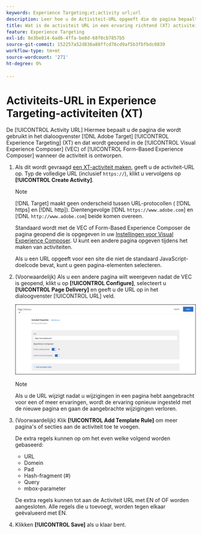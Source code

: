 ```yaml
---
keywords: Experience Targeting;xt;activity url;url
description: Leer hoe u de Activiteit-URL opgeeft die de pagina bepaalt die wordt gebruikt in de test en die wordt geopend wanneer de Experience Targeting-activiteit is ontworpen met Adobe Target.
title: Wat is de activiteit URL in een ervaring richtend (XT) activiteit?
feature: Experience Targeting
exl-id: 8e3be814-6ad6-4ffa-be8d-68f0cb7857b5
source-git-commit: 152257a52d836a88ffcd76cd9af5b3fbfbdc0839
workflow-type: tm+mt
source-wordcount: '271'
ht-degree: 0%

---
```


# Activiteits-URL in Experience Targeting-activiteiten (XT)

De [!UICONTROL Activity URL] Hiermee bepaalt u de pagina die wordt gebruikt in het dialoogvenster [!DNL Adobe Target] [!UICONTROL Experience Targeting] (XT) en dat wordt geopend in de [!UICONTROL Visual Experience Composer] (VEC) of [!UICONTROL Form-Based Experience Composer] wanneer de activiteit is ontworpen.

1. Als dit wordt gevraagd [een XT-activiteit maken](/help/main/c-activities/t-experience-target/t-xt-create/xt-create.md), geeft u de activiteit-URL op. Typ de volledige URL (inclusief `https://`), klikt u vervolgens op **[!UICONTROL Create Activity]**.

   >[!NOTE]
   >
   >[!DNL Target] maakt geen onderscheid tussen URL-protocollen ( [!DNL https] en [!DNL http]). Dientengevolge [!DNL `https://www.adobe.com`] en [!DNL `http://www.adobe.com`] beide komen overeen.
   >
   >Standaard wordt met de VEC of Form-Based Experience Composer de pagina geopend die is opgegeven in uw [Instellingen voor Visual Experience Composer](/help/main/administrating-target/visual-experience-composer-set-up.md). U kunt een andere pagina opgeven tijdens het maken van activiteiten.
   >
   >Als u een URL opgeeft voor een site die niet de standaard JavaScript-doelcode bevat, kunt u geen pagina-elementen selecteren.

1. (Voorwaardelijk) Als u een andere pagina wilt weergeven nadat de VEC is geopend, klikt u op **[!UICONTROL Configure]**, selecteert u **[!UICONTROL Page Delivery]** en geeft u de URL op in het dialoogvenster [!UICONTROL URL] veld.

   ![Dialoogvenster Pagina-aflevering](/help/main/c-activities/t-experience-target/t-xt-create/assets/url-config-new.png)

   >[!NOTE]
   >
   >Als u de URL wijzigt nadat u wijzigingen in een pagina hebt aangebracht voor een of meer ervaringen, wordt de ervaring opnieuw ingesteld met de nieuwe pagina en gaan de aangebrachte wijzigingen verloren.

1. (Voorwaardelijk) Klik **[!UICONTROL Add Template Rule]** om meer pagina&#39;s of secties aan de activiteit toe te voegen.

   De extra regels kunnen op om het even welke volgend worden gebaseerd:

   * URL
   * Domein
   * Pad
   * Hash-fragment (#)
   * Query
   * mbox-parameter

   De extra regels kunnen tot aan de Activiteit URL met EN of OF worden aangesloten. Alle regels die u toevoegt, worden tegen elkaar geëvalueerd met EN.

1. Klikken **[!UICONTROL Save]** als u klaar bent.

